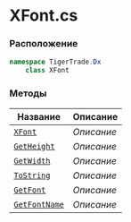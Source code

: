
# XFont.cs
### Расположение
```csharp
namespace TigerTrade.Dx  
    class XFont
```

### Методы
| Название | Описание |
| --- | --- |
| [`XFont`](./Методы/XFont.md) | *Описание* |
| [`GetHeight`](./Методы/GetHeight.md) | *Описание* |
| [`GetWidth`](./Методы/GetWidth.md) | *Описание* |
| [`ToString`](./Методы/ToString.md) | *Описание* |
| [`GetFont`](./Методы/GetFont.md) | *Описание* |
| [`GetFontName`](./Методы/GetFontName.md) | *Описание* |
